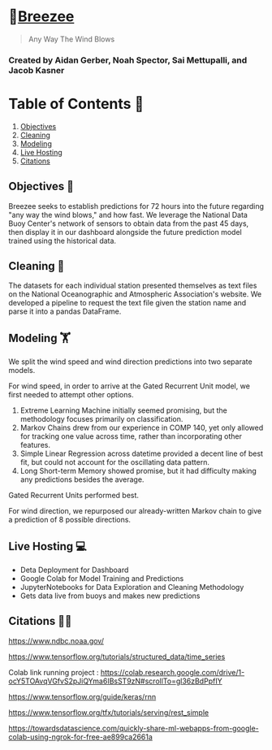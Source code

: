 # 🍃[Breezee](https://breezee.me)
> Any Way The Wind Blows

### Created by Aidan Gerber, Noah Spector, Sai Mettupalli, and Jacob Kasner

# Table of Contents 📕
1. [Objectives](README.md#objectives-)
2. [Cleaning](README.md#cleaning-)
3. [Modeling](README.md#modeling-%EF%B8%8F)
4. [Live Hosting](README.md#live-hosting-)
5. [Citations](README.md#citations-)

## Objectives 🧠

Breezee seeks to establish predictions for 72 hours into the future regarding "any way the wind blows," and how fast. We leverage the National Data Buoy Center's network of sensors to obtain data from the past 45 days, then display it in our dashboard alongside the future prediction model trained using the historical data.

## Cleaning 🧼

The datasets for each individual station presented themselves as text files on the National Oceanographic and Atmospheric Association's website. We developed a pipeline to request the text file given the station name and parse it into a pandas DataFrame.

## Modeling 🏋️

We split the wind speed and wind direction predictions into two separate models.

For wind speed, in order to arrive at the Gated Recurrent Unit model, we first needed to attempt other options.
1. Extreme Learning Machine initially seemed promising, but the methodology focuses primarily on classification.
2. Markov Chains drew from our experience in COMP 140, yet only allowed for tracking one value across time, rather than incorporating other features.
3. Simple Linear Regression across datetime provided a decent line of best fit, but could not account for the oscillating data pattern.
4. Long Short-term Memory showed promise, but it had difficulty making any predictions besides the average.

Gated Recurrent Units performed best.

For wind direction, we repurposed our already-written Markov chain to give a prediction of 8 possible directions.

## Live Hosting 💻

* Deta Deployment for Dashboard
* Google Colab for Model Training and Predictions
* JupyterNotebooks for Data Exploration and Cleaning Methodology
* Gets data live from buoys and makes new predictions


## Citations 🧑‍🏫

https://www.ndbc.noaa.gov/

https://www.tensorflow.org/tutorials/structured_data/time_series

Colab link running project : https://colab.research.google.com/drive/1-ocY5TOAvqVGfvS2pJiQYma6IBsST9zN#scrollTo=gl36zBdPpfIY


https://www.tensorflow.org/guide/keras/rnn

https://www.tensorflow.org/tfx/tutorials/serving/rest_simple

https://towardsdatascience.com/quickly-share-ml-webapps-from-google-colab-using-ngrok-for-free-ae899ca2661a
